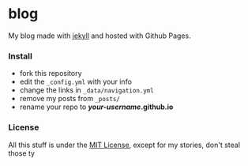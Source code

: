 # blog
My blog made with [jekyll](http://jekyllrb.com) and hosted with Github Pages.


### Install

* fork this repository
* edit the `_config.yml` with your info
* change the links in `_data/navigation.yml`
* remove my posts from `_posts/`
* rename your repo to ***your-username*.github.io**

### License
All this stuff is under the [MIT License](https://raw.githubusercontent.com/getmicah/getmicah.github.io/master/LICENSE), except for my stories, don't steal those ty
